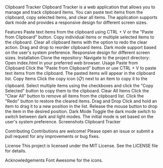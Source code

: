 Clipboard Tracker
Clipboard Tracker is a web application that allows you to manage and track clipboard items. You can paste text items from the clipboard, copy selected items, and clear all items. The application supports dark mode and provides a responsive design for different screen sizes.

Features
Paste text items from the clipboard using CTRL + V or the "Paste from Clipboard" button.
Copy individual items or multiple selected items to the clipboard.
Clear all clipboard items with the option to redo the clear action.
Drag and drop to reorder clipboard items.
Dark mode support based on the user's system preference.
Responsive design for different screen sizes.
Installation
Clone the repository:
Navigate to the project directory:
Open index.html in your preferred web browser.
Usage
Paste from Clipboard
Click the "Paste from Clipboard" button or use CTRL + V to paste text items from the clipboard.
The pasted items will appear in the clipboard list.
Copy Items
Click the copy icon (📋) next to an item to copy it to the clipboard.
Select multiple items using the checkboxes and click the "Copy Selected" button to copy them to the clipboard.
Clear All Items
Click the "Clear All" button to remove all items from the clipboard list.
Click the "Redo" button to restore the cleared items.
Drag and Drop
Click and hold an item to drag it to a new position in the list.
Release the mouse button to drop the item in the desired position.
Dark Mode
Toggle the dark mode switch to switch between dark and light modes.
The initial mode is set based on the user's system preference.
Screenshots
Clipboard Tracker

Contributing
Contributions are welcome! Please open an issue or submit a pull request for any improvements or bug fixes.

License
This project is licensed under the MIT License. See the LICENSE file for details.

Acknowledgements
Font Awesome for the icons.
